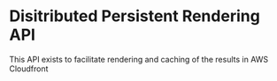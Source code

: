 # Disitributed Persistent Rendering API

This API exists to facilitate rendering and caching of the results in AWS Cloudfront